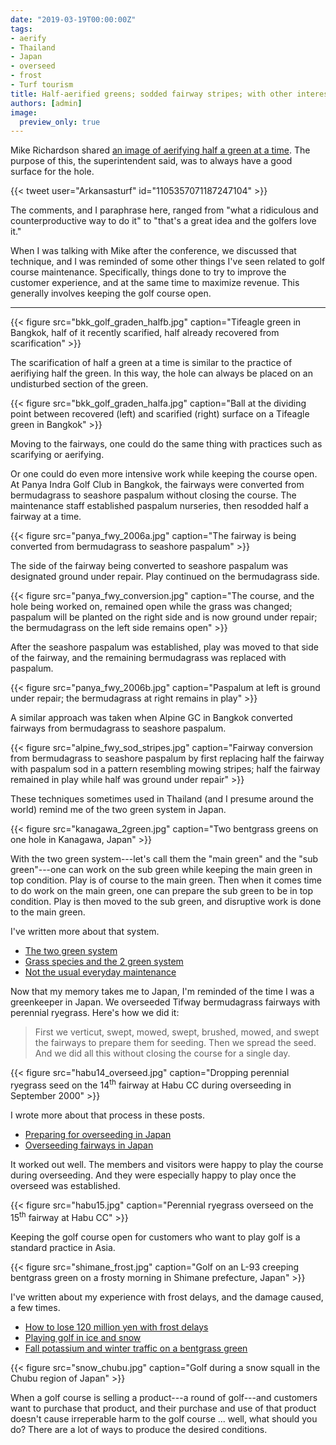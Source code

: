 ```yaml
---
date: "2019-03-19T00:00:00Z"
tags:
- aerify
- Thailand
- Japan
- overseed
- frost
- Turf tourism
title: Half-aerified greens; sodded fairway stripes; with other interesting and informative matters
authors: [admin]
image:
  preview_only: true
---
```


Mike Richardson shared [an image of aerifying half a green at a time](https://twitter.com/ArkansasTurf/status/1105357071187247104). The purpose of this, the superintendent said, was to always have a good surface for the hole.

{{< tweet user="Arkansasturf" id="1105357071187247104" >}}

The comments, and I paraphrase here, ranged from "what a ridiculous and counterproductive way to do it" to "that's a great idea and the golfers love it."

When I was talking with Mike after the conference, we discussed that technique, and I was reminded of some other things I've seen related to golf course maintenance. Specifically, things done to try to improve the customer experience, and at the same time to maximize revenue. This generally involves keeping the golf course open.

--- 

{{< figure src="bkk_golf_graden_halfb.jpg" caption="Tifeagle green in Bangkok, half of it recently scarified, half already recovered from scarification" >}}

The scarification of half a green at a time is similar to the practice of aerifiying half the green. In this way, the hole can always be placed on an undisturbed section of the green.

{{< figure src="bkk_golf_graden_halfa.jpg" caption="Ball at the dividing point between recovered (left) and scarified (right) surface on a Tifeagle green in Bangkok" >}}

Moving to the fairways, one could do the same thing with practices such as scarifying or aerifying. 

Or one could do even more intensive work while keeping the course open. At Panya Indra Golf Club in Bangkok, the fairways were converted from bermudagrass to seashore paspalum without closing the course. The maintenance staff established paspalum nurseries, then resodded half a fairway at a time. 

{{< figure src="panya_fwy_2006a.jpg" caption="The fairway is being converted from bermudagrass to seashore paspalum" >}}

The side of the fairway being converted to seashore paspalum was designated ground under repair. Play continued on the bermudagrass side.

{{< figure src="panya_fwy_conversion.jpg" caption="The course, and the hole being worked on, remained open while the grass was changed; paspalum will be planted on the right side and is now ground under repair; the bermudagrass on the left side remains open" >}}


After the seashore paspalum was established, play was moved to that side of the fairway, and the remaining bermudagrass was replaced with paspalum.

{{< figure src="panya_fwy_2006b.jpg" caption="Paspalum at left is ground under repair; the bermudagrass at right remains in play" >}}

A similar approach was taken when Alpine GC in Bangkok converted fairways from bermudagrass to seashore paspalum.


{{< figure src="alpine_fwy_sod_stripes.jpg" caption="Fairway conversion from bermudagrass to seashore paspalum by first replacing half the fairway with paspalum sod in a pattern resembling mowing stripes; half the fairway remained in play while half was ground under repair" >}}

These techniques sometimes used in Thailand (and I presume around the world) remind me of the two green system in Japan.

{{< figure src="kanagawa_2green.jpg" caption="Two bentgrass greens on one hole in Kanagawa, Japan" >}}

With the two green system---let's call them the "main green" and the "sub green"---one can work on the sub green while keeping the main green in top condition. Play is of course to the main green. Then when it comes time to do work on the main green, one can prepare the sub green to be in top condition. Play is then moved to the sub green, and disruptive work is done to the main green.

I've written more about that system.

* [The two green system](https://www.blog.asianturfgrass.com/2011/07/the-two-green-system.html)
* [Grass species and the 2 green system](https://www.blog.asianturfgrass.com/2014/06/grass-species-and-the-2-green-system.html)
* [Not the usual everyday maintenance](https://www.blog.asianturfgrass.com/2013/10/not-the-usual-everyday-maintenance-.html)

Now that my memory takes me to Japan, I'm reminded of the time I was a greenkeeper in Japan. We overseeded Tifway bermudagrass fairways with perennial ryegrass. Here's how we did it:

>  First we verticut, swept, mowed, swept, brushed, mowed, and swept the fairways to prepare them for seeding. Then we spread the seed. And we did all this without closing the course for a single day. 

{{< figure src="habu14_overseed.jpg" caption="Dropping perennial ryegrass seed on the 14<sup>th</sup> fairway at Habu CC during overseeding in September 2000" >}}

I wrote more about that process in these posts.

* [Preparing for overseeding in Japan](https://www.blog.asianturfgrass.com/2012/09/preparing-overseeding-twelve-years-ago-japan.html)
* [Overseeding fairways in Japan](https://www.blog.asianturfgrass.com/2012/09/overseeding-fairways-in-japan.html)

It worked out well. The members and visitors were happy to play the course during overseeding. And they were especially happy to play once the overseed was established.

{{< figure src="habu15.jpg" caption="Perennial ryegrass overseed on the 15<sup>th</sup> fairway at Habu CC" >}}

Keeping the golf course open for customers who want to play golf is a standard practice in Asia.

{{< figure src="shimane_frost.jpg" caption="Golf on an L-93 creeping bentgrass green on a frosty morning in Shimane prefecture, Japan" >}}

I've written about my experience with frost delays, and the damage caused, a few times. 

* [How to lose 120 million yen with frost delays](https://www.blog.asianturfgrass.com/2016/12/how-to-lose-120-million-yen-with-frost-delays.html)
* [Playing golf in ice and snow](https://www.blog.asianturfgrass.com/2017/01/playing-golf-in-ice-and-snow.html)
* [Fall potassium and winter traffic on a bentgrass green](https://www.blog.asianturfgrass.com/2016/11/fall-potassium-and-winter-traffic-on-a-bentgrass-green.html)

{{< figure src="snow_chubu.jpg" caption="Golf during a snow squall in the Chubu region of Japan" >}}

When a golf course is selling a product---a round of golf---and customers want to purchase that product, and their purchase and use of that product doesn't cause irreperable harm to the golf course ... well, what should you do? There are a lot of ways to produce the desired conditions. 

